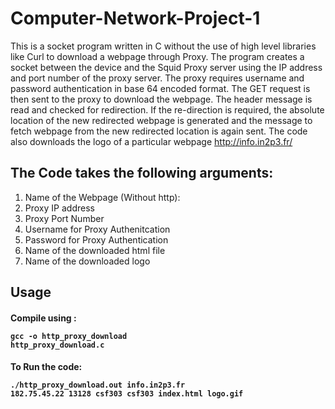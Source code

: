 # Computer-Network-Project-1
This is a socket program written in C without the use of high level libraries like Curl to download a webpage through Proxy. The program creates a socket between the device
and the Squid Proxy server using the IP address and port number of the proxy server. The proxy requires username and password authentication in base 64 encoded format. 
The GET request is then sent to the proxy to download the webpage. The header message is read and checked for redirection. If the re-direction is required, the absolute 
location of the new redirected webpage is generated and the message to fetch webpage from the new redirected location is again sent. The code also downloads the logo of 
a particular webpage http://info.in2p3.fr/

## The Code takes the following arguments:
1. Name of the Webpage (Without http): 
2. Proxy IP address
3. Proxy Port Number
4. Username for Proxy Authenitcation
5. Password for Proxy Authentication
6. Name of the downloaded html file
7. Name of the downloaded logo
## Usage
#### Compile using : <pre><code>gcc -o http_proxy_download http_proxy_download.c</code></pre>

#### To Run the code: <pre><code>./http_proxy_download.out info.in2p3.fr 182.75.45.22 13128 csf303 csf303 index.html logo.gif</code></pre>

